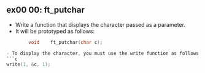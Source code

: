 ## ex00 00: ft_putchar ##

- Write a function that displays the character passed as a parameter.
- It will be prototyped as follows:
```c
        void	ft_putchar(char c);

- To display the character, you must use the write function as follows:
```c
write(1, &c, 1);


